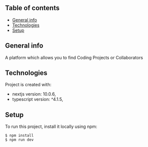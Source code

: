 ## Table of contents
* [General info](#general-info)
* [Technologies](#technologies)
* [Setup](#setup)

## General info
A platform which allows you to find Coding Projects or Collaborators

## Technologies
Project is created with:
* nextjs version: 10.0.6,
* typescript version: ^4.1.5,

## Setup
To run this project, install it locally using npm:

```
$ npm install
$ npm run dev
```